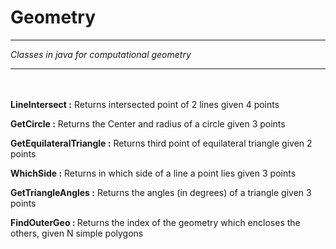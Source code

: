 <h1>Geometry</h1>

-----------------------------------------------------------------------------------------------------------------

<i>Classes in java for computational geometry</i>

-----------------------------------------------------------------------------------------------------------------
<br></br>
<b>LineIntersect :</b> Returns intersected point of 2 lines given 4 points

<b>GetCircle :</b> Returns the Center and radius of a circle given 3 points

<b>GetEquilateralTriangle :</b> Returns third point of equilateral triangle given 2 points

<b>WhichSide :</b> Returns in which side of a line a point lies given 3 points

<b>GetTriangleAngles :</b> Returns the angles (in degrees) of a triangle given 3 points

<b>FindOuterGeo : </b> Returns the index of the geometry which encloses the others, given N simple polygons
